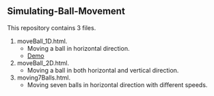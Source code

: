 
## Simulating-Ball-Movement


This repository contains 3 files.  
1. moveBall_1D.html.
    - Moving a ball in horizontal direction.
    - [Demo](https://nandhinikarvendhan.github.io/Simulating-Ball-Movement/moveBall_1D.html)
3. moveBall_2D.html.
    - Moving a ball in both horizontal and vertical direction.
4. moving7Balls.html.
    - Moving seven balls in horizontal direction with different speeds.
